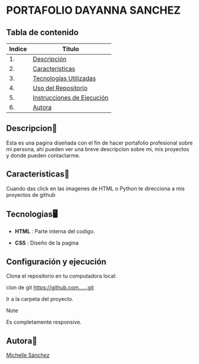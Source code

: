 #  PORTAFOLIO DAYANNA SANCHEZ 

## Tabla de contenido
| Indice | Título  |
|--|--|
| 1. | [Descripción](#Descripcion) |
| 2. | [Características](#Caracteristicas) |
| 3. | [Tecnologías Utilizadas](#Tecnologias) |
| 4. | [Uso del Repositorio](#Uso) |
| 5. | [Instrucciones de Ejecución](#Instrucciones) |
| 6. | [Autora](#Autora) |

## Descripcion🚀

Esta es una pagina diseñada con el fin de hacer portafolio profesional sobre mi persona, ahi pueden ver una breve descripcion sobre mi, mis proyectos y donde pueden contactarme.

## Caracteristicas🧮

Cuando das click en las imagenes de HTML o Python te direcciona a mis proyectos de github 

## Tecnologias🖥️

- **HTML** : Parte interna del codigo.

- **CSS** : Diseño de la pagina

## Configuración y ejecución

Clona el repositorio en tu computadora local:

clon de git https://github.com......git

Ir a la carpeta del proyecto.

> [!NOTE]
>Es completamente responsive.

## Autora👤
[Michelle Sánchez](https://github.com/miDaya02)
